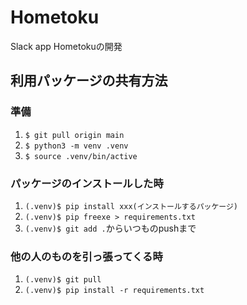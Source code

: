# Hometoku
Slack app Hometokuの開発

## 利用パッケージの共有方法
### 準備
1. `$ git pull origin main`
2. `$ python3 -m venv .venv`
3. `$ source .venv/bin/active`

### パッケージのインストールした時
1. `(.venv)$ pip install xxx(インストールするパッケージ)`
2. `(.venv)$ pip freexe > requirements.txt`
3. `(.venv)$ git add .`からいつものpushまで

### 他の人のものを引っ張ってくる時
1. `(.venv)$ git pull`
2. `(.venv)$ pip install -r requirements.txt`
